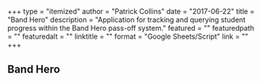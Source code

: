 +++
type = "itemized"
author = "Patrick Collins"
date = "2017-06-22"
title = "Band Hero"
description = "Application for tracking and querying student progress within the Band Hero pass-off system."
featured = ""
featuredpath = ""
featuredalt = ""
linktitle = ""
format = "Google Sheets/Script"
link = ""
+++

## Band Hero
